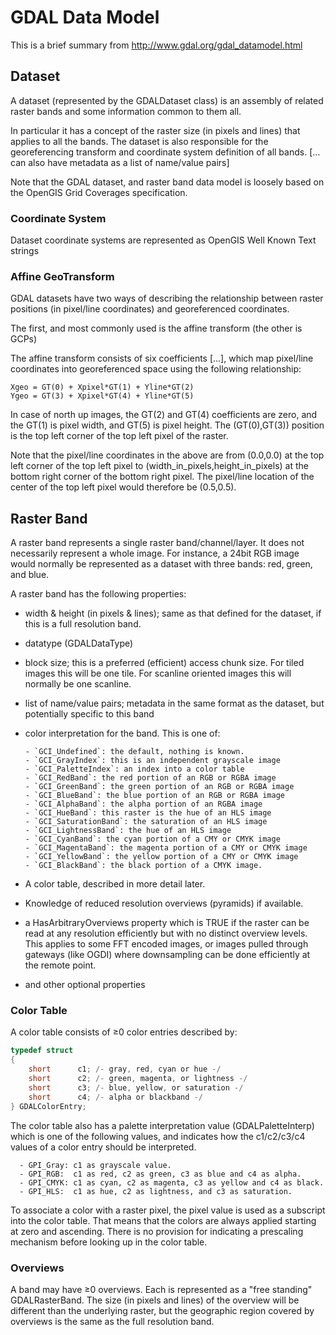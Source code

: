 # GDAL Data Model

This is a brief summary from http://www.gdal.org/gdal_datamodel.html

## Dataset
A dataset (represented by the GDALDataset class) is an assembly of
related raster bands and some information common to them all.

In particular it has a concept of the raster size (in pixels and lines)
that applies to all the bands. The dataset is also responsible for
the georeferencing transform and coordinate system definition of all 
bands. [... can also have metadata as a list of name/value pairs]

Note that the GDAL dataset, and raster band data model is loosely based on
the OpenGIS Grid Coverages specification.

### Coordinate System
Dataset coordinate systems are represented as OpenGIS Well Known Text strings

### Affine GeoTransform
GDAL datasets have two ways of describing the relationship between raster
positions (in pixel/line coordinates) and georeferenced coordinates.

The first, and most commonly used is the affine transform (the other is GCPs)

The affine transform consists of six coefficients [...], which map pixel/line
coordinates into georeferenced space using the following relationship:

    Xgeo = GT(0) + Xpixel*GT(1) + Yline*GT(2)
    Ygeo = GT(3) + Xpixel*GT(4) + Yline*GT(5)

In case of north up images, the GT(2) and GT(4) coefficients are zero, and
the GT(1) is pixel width, and GT(5) is pixel height. The (GT(0),GT(3))
position is the top left corner of the top left pixel of the raster.

Note that the pixel/line coordinates in the above are from (0.0,0.0) at the
top left corner of the top left pixel to (width_in_pixels,height_in_pixels)
at the bottom right corner of the bottom right pixel. The pixel/line location
of the center of the top left pixel would therefore be (0.5,0.5).

## Raster Band
A raster band represents a single raster band/channel/layer. It does not
necessarily represent a whole image. For instance, a 24bit RGB image would
normally be represented as a dataset with three bands: red, green, and blue.

A raster band has the following properties:

- width & height (in pixels & lines); same as that defined for the dataset,
  if this is a full resolution band.

- datatype (GDALDataType)

- block size; this is a preferred (efficient) access chunk size.
              For tiled images this will be one tile. For scanline oriented
              images this will normally be one scanline.

- list of name/value pairs; metadata in the same format as the dataset,
  but potentially specific to this band

- color interpretation for the band. This is one of:

      - `GCI_Undefined`: the default, nothing is known.
      - `GCI_GrayIndex`: this is an independent grayscale image
      - `GCI_PaletteIndex`: an index into a color table
      - `GCI_RedBand`: the red portion of an RGB or RGBA image
      - `GCI_GreenBand`: the green portion of an RGB or RGBA image
      - `GCI_BlueBand`: the blue portion of an RGB or RGBA image
      - `GCI_AlphaBand`: the alpha portion of an RGBA image
      - `GCI_HueBand`: this raster is the hue of an HLS image
      - `GCI_SaturationBand`: the saturation of an HLS image
      - `GCI_LightnessBand`: the hue of an HLS image
      - `GCI_CyanBand`: the cyan portion of a CMY or CMYK image
      - `GCI_MagentaBand`: the magenta portion of a CMY or CMYK image
      - `GCI_YellowBand`: the yellow portion of a CMY or CMYK image
      - `GCI_BlackBand`: the black portion of a CMYK image.

- A color table, described in more detail later.

- Knowledge of reduced resolution overviews (pyramids) if available.

- a HasArbitraryOverviews property which is TRUE if the raster can be read
  at any resolution efficiently but with no distinct overview levels. This
  applies to some FFT encoded images, or images pulled through gateways
  (like OGDI) where downsampling can be done efficiently at the remote point.

- and other optional properties

### Color Table
A color table consists of ≥0 color entries described by:

```C
typedef struct
{
    short      c1; /- gray, red, cyan or hue -/
    short      c2; /- green, magenta, or lightness -/    
    short      c3; /- blue, yellow, or saturation -/
    short      c4; /- alpha or blackband -/
} GDALColorEntry;
```

The color table also has a palette interpretation value (GDALPaletteInterp)
which is one of the following values, and indicates how the c1/c2/c3/c4
values of a color entry should be interpreted.

      - GPI_Gray: c1 as grayscale value.
      - GPI_RGB:  c1 as red, c2 as green, c3 as blue and c4 as alpha.
      - GPI_CMYK: c1 as cyan, c2 as magenta, c3 as yellow and c4 as black.
      - GPI_HLS:  c1 as hue, c2 as lightness, and c3 as saturation.

To associate a color with a raster pixel, the pixel value is used as a
subscript into the color table. That means that the colors are always
applied starting at zero and ascending. There is no provision for indicating
a prescaling mechanism before looking up in the color table.

### Overviews
A band may have ≥0 overviews. Each is represented as a "free standing"
GDALRasterBand. The size (in pixels and lines) of the overview will be
different than the underlying raster, but the geographic region covered by
overviews is the same as the full resolution band.